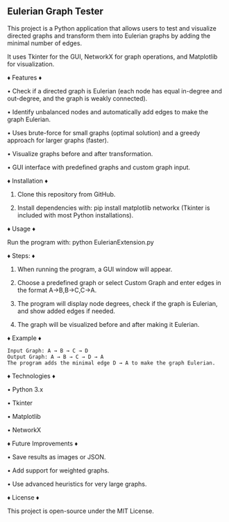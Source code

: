 **Eulerian Graph Tester**
---------------------------------------------------------------------------------------------------------------------------------------------------------------------------------------------------------------------
This project is a Python application that allows users to test and visualize directed graphs and transform them into Eulerian graphs by adding the minimal number of edges.

It uses Tkinter for the GUI, NetworkX for graph operations, and Matplotlib for visualization.


♦ Features ♦

• Check if a directed graph is Eulerian (each node has equal in-degree and out-degree, and the graph is weakly connected).
		
• Identify unbalanced nodes and automatically add edges to make the graph Eulerian.
		
• Uses brute-force for small graphs (optimal solution) and a greedy approach for larger graphs (faster).
		
• Visualize graphs before and after transformation.
		
• GUI interface with predefined graphs and custom graph input.


♦ Installation ♦

1. Clone this repository from GitHub.

2. Install dependencies with:
		pip install matplotlib networkx
		(Tkinter is included with most Python installations).


♦ Usage ♦

Run the program with:
python EulerianExtension.py


♦ Steps: ♦

1. When running the program, a GUI window will appear.

2. Choose a predefined graph or select Custom Graph and enter edges in the format A->B,B->C,C->A.

3. The program will display node degrees, check if the graph is Eulerian, and show added edges if needed.

4. The graph will be visualized before and after making it Eulerian.


♦ Example ♦

	Input Graph: A → B → C → D
	Output Graph: A → B → C → D → A
	The program adds the minimal edge D → A to make the graph Eulerian.


♦ Technologies ♦

• Python 3.x
		
• Tkinter
		
• Matplotlib
		
• NetworkX


♦ Future Improvements ♦

• Save results as images or JSON.
		
• Add support for weighted graphs.
		
• Use advanced heuristics for very large graphs.


♦ License ♦

This project is open-source under the MIT License.
